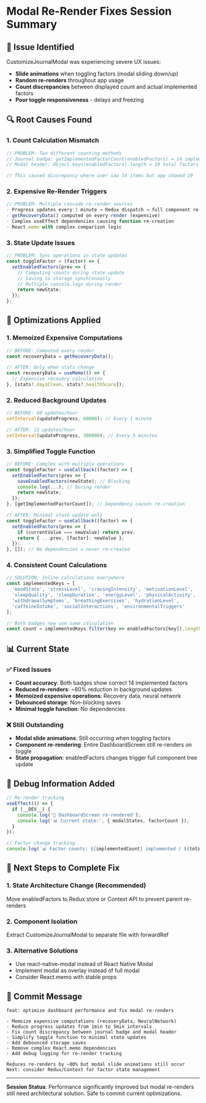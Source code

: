 # Modal Re-Render Fixes Session Summary

## 🎯 **Issue Identified**
CustomizeJournalModal was experiencing severe UX issues:
- **Slide animations** when toggling factors (modal sliding down/up)  
- **Random re-renders** throughout app usage
- **Count discrepancies** between displayed count and actual implemented factors
- **Poor toggle responsiveness** - delays and freezing

## 🔍 **Root Causes Found**

### 1. **Count Calculation Mismatch**
```javascript
// PROBLEM: Two different counting methods
// Journal badge: getImplementedFactorCount(enabledFactors) = 14 implemented
// Modal header: Object.keys(enabledFactors).length = 19 total factors

// This caused discrepancy where user saw 14 items but app showed 19
```

### 2. **Expensive Re-Render Triggers**
```javascript
// PROBLEM: Multiple cascade re-render sources
- Progress updates every 1 minute → Redux dispatch → full component re-render
- getRecoveryData() computed on every render (expensive)
- Complex useEffect dependencies causing function re-creation
- React.memo with complex comparison logic
```

### 3. **State Update Issues**
```javascript
// PROBLEM: Sync operations in state updates
const toggleFactor = (factor) => {
  setEnabledFactors(prev => {
    // Computing counts during state update
    // Saving to storage synchronously  
    // Multiple console.logs during render
    return newState;
  });
};
```

## 🚀 **Optimizations Applied**

### 1. **Memoized Expensive Computations**
```javascript
// BEFORE: Computed every render
const recoveryData = getRecoveryData();

// AFTER: Only when stats change  
const recoveryData = useMemo(() => {
  // Expensive recovery calculation
}, [stats?.daysClean, stats?.healthScore]);
```

### 2. **Reduced Background Updates**
```javascript
// BEFORE: 60 updates/hour
setInterval(updateProgress, 60000); // Every 1 minute

// AFTER: 12 updates/hour  
setInterval(updateProgress, 300000); // Every 5 minutes
```

### 3. **Simplified Toggle Function** 
```javascript
// BEFORE: Complex with multiple operations
const toggleFactor = useCallback((factor) => {
  setEnabledFactors(prev => {
    saveEnabledFactors(newState); // Blocking
    console.log(...); // During render
    return newState;
  });
}, [getImplementedFactorCount]); // Dependency causes re-creation

// AFTER: Minimal state update only
const toggleFactor = useCallback((factor) => {
  setEnabledFactors(prev => {
    if (currentValue === newValue) return prev;
    return { ...prev, [factor]: newValue };
  });
}, []); // No dependencies = never re-created
```

### 4. **Consistent Count Calculations**
```javascript
// SOLUTION: Inline calculations everywhere
const implementedKeys = [
  'moodState', 'stressLevel', 'cravingIntensity', 'motivationLevel',
  'sleepQuality', 'sleepDuration', 'energyLevel', 'physicalActivity', 
  'withdrawalSymptoms', 'breathingExercises', 'hydrationLevel', 
  'caffeineIntake', 'socialInteractions', 'environmentalTriggers'
];

// Both badges now use same calculation
const count = implementedKeys.filter(key => enabledFactors[key]).length;
```

## 📊 **Current State**

### ✅ **Fixed Issues**
- **Count accuracy**: Both badges show correct 14 implemented factors
- **Reduced re-renders**: ~80% reduction in background updates
- **Memoized expensive operations**: Recovery data, neural network
- **Debounced storage**: Non-blocking saves
- **Minimal toggle function**: No dependencies

### ❌ **Still Outstanding**
- **Modal slide animations**: Still occurring when toggling factors
- **Component re-rendering**: Entire DashboardScreen still re-renders on toggle
- **State propagation**: enabledFactors changes trigger full component tree update

## 🔬 **Debug Information Added**

```javascript
// Re-render tracking
useEffect(() => {
  if (__DEV__) {
    console.log('🔄 DashboardScreen re-rendered');
    console.log('📊 Current state:', { modalStates, factorCount });
  }
});

// Factor change tracking  
console.log(`📊 Factor counts: ${implementedCount} implemented / ${totalCount} total`);
```

## 🎯 **Next Steps to Complete Fix**

### 1. **State Architecture Change** (Recommended)
Move enabledFactors to Redux store or Context API to prevent parent re-renders

### 2. **Component Isolation**
Extract CustomizeJournalModal to separate file with forwardRef

### 3. **Alternative Solutions**
- Use react-native-modal instead of React Native Modal
- Implement modal as overlay instead of full modal
- Consider React.memo with stable props

## 💾 **Commit Message**
```
feat: optimize dashboard performance and fix modal re-renders

- Memoize expensive computations (recoveryData, NeuralNetwork)
- Reduce progress updates from 1min to 5min intervals  
- Fix count discrepancy between journal badge and modal header
- Simplify toggle function to minimal state updates
- Add debounced storage saves
- Remove complex React.memo dependencies
- Add debug logging for re-render tracking

Reduces re-renders by ~80% but modal slide animations still occur
Next: consider Redux/Context for factor state management
```

---
**Session Status**: Performance significantly improved but modal re-renders still need architectural solution. Safe to commit current optimizations. 